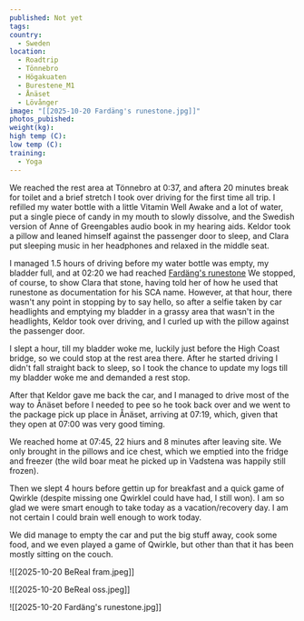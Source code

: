 ```yaml
---
published: Not yet
tags:
country:
  - Sweden
location:
  - Roadtrip
  - Tönnebro
  - Högakuaten
  - Burestene_M1
  - Ånäset
  - Lövånger
image: "[[2025-10-20 Fardäng's runestone.jpg]]"
photos_pubished:
weight(kg):
high temp (C):
low temp (C):
training:
  - Yoga
---
```

We reached the rest area at Tönnebro at 0:37, and aftera 20 minutes break for toilet and a brief stretch I took over driving for the first time all trip. I refilled my water bottle with a little Vitamin Well Awake and a lot of water, put a single piece of candy in my mouth to slowly dissolve, and the Swedish version of Anne of Greengables audio book in my hearing aids. Keldor took a pillow and leaned himself against the passenger door to sleep, and Clara put sleeping music in her headphones and relaxed in the middle seat.

I managed 1.5 hours of driving before my water bottle was empty, my bladder full, and at 02:20 we had reached  [Fardäng's runestone](https://kvikr.se/finn/php/finn-click.php?id=runkartan&target=https%3A%2F%2Frunkartan.se%2Frunristningar%2Frunsten-burestenen-m1-l1935-2750-njurunda-116-1-i-sundsvall-vasternorrland.html)  We stopped, of course, to show Clara that stone, having told her of how he used that runestone as documentation for his SCA name. However, at that hour, there wasn't any point in stopping by to say hello, so after a selfie taken by car headlights and emptying my bladder in a grassy area that wasn't in the headlights, Keldor took over driving, and I curled up with the pillow against the passenger door.

I slept a hour, till my bladder woke me, luckily just before the High Coast bridge, so we could stop at the  rest area there. After he started driving I didn't fall straight back to sleep, so I took the chance to update my logs 
till my bladder woke me and demanded a rest stop. 

After that Keldor gave me back the car, and I managed to drive most of the way to Ånäset before I needed to pee  so he took back over and we went to the package pick up place in Ånäset, arriving at 07:19, which, given that they open at 07:00 was very good timing.

We reached home at 07:45, 22 hiurs and 8 minutes after leaving site. We only brought in the pillows and ice chest, which we emptied into the fridge and freezer (the wild boar meat he picked up in Vadstena was happily still frozen).

Then we slept 4 hours before gettin up for breakfast and a quick game of Qwirkle (despite missing one QwirkleI could have had, I still won). I am so glad we were smart enough to take today as a vacation/recovery day. I am not certain I could brain well enough to work today.

We did manage to empty the car and put the big stuff away, cook some food, and we even played a game of Qwirkle, but other than that it has been mostly sitting on the couch. 


![[2025-10-20 BeReal fram.jpeg]]

![[2025-10-20 BeReal oss.jpeg]]

![[2025-10-20 Fardäng's runestone.jpg]]
